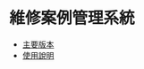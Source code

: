 # 維修案例管理系統 <a href="#title" id="title"></a>

- [主要版本](https://gd8ce92aab9af75-ares.adb.ap-singapore-1.oraclecloudapps.com/ords/r/ares/machinery-service-management-system/home)
- [使用說明](https://apex-msm.gitbook.io/sum)